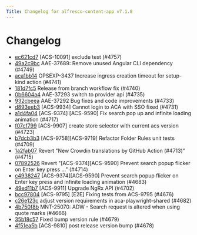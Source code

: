 ```yaml
---
Title: Changelog for alfresco-content-app v7.1.0
---
```


# Changelog

- [ec621cd7](https://github.com/Alfresco/alfresco-content-app/commit/ec621cd7) [ACS-10091] exclude test (#4757)
- [49a2c9bc](https://github.com/Alfresco/alfresco-content-app/commit/49a2c9bc) AAE-37689: Remove unused Angular CLI dependency (#4749)
- [aca1bb14](https://github.com/Alfresco/alfresco-content-app/commit/aca1bb14) OPSEXP-3437 Increase ingress creation timeout for setup-kind action (#4741)
- [181d7fc5](https://github.com/Alfresco/alfresco-content-app/commit/181d7fc5) Release from branch workflow fix (#4740)
- [0b6604a4](https://github.com/Alfresco/alfresco-content-app/commit/0b6604a4) AAE-37293 switch to provider api (#4735)
- [932cbeea](https://github.com/Alfresco/alfresco-content-app/commit/932cbeea) AAE-37292 Bug fixes and code improvements (#4733)
- [d893eeb3](https://github.com/Alfresco/alfresco-content-app/commit/d893eeb3) [ACS-9934] Cannot login to ACA with SSO fixed (#4731)
- [a1d4fa04](https://github.com/Alfresco/alfresco-content-app/commit/a1d4fa04) [ACS-9374] [ACS-9590] Fix search pop up and infinite loading animation (#4717)
- [f07cf799](https://github.com/Alfresco/alfresco-content-app/commit/f07cf799) [ACS-9907] create store selector with current acs version (#4723)
- [b7dcb3b3](https://github.com/Alfresco/alfresco-content-app/commit/b7dcb3b3) [ACS-9758][ACS-9719] Refactor Folder Rules unit tests (#4709)
- [1a2fab07](https://github.com/Alfresco/alfresco-content-app/commit/1a2fab07) Revert &#34;New Crowdin translations by GitHub Action (#4713)&#34; (#4715)
- [07892526](https://github.com/Alfresco/alfresco-content-app/commit/07892526) Revert &#34;[ACS-9374][ACS-9590] Prevent search popup flicker on Enter key press …&#34; (#4714)
- [c4938247](https://github.com/Alfresco/alfresco-content-app/commit/c4938247) [ACS-9374][ACS-9590] Prevent search popup flicker on Enter key press and infinite loading animation (#4683)
- [49ed11b7](https://github.com/Alfresco/alfresco-content-app/commit/49ed11b7) [ACS-9911] Upgrade NgRx API (#4702)
- [bcc97804](https://github.com/Alfresco/alfresco-content-app/commit/bcc97804) [ACS-9795] [E2E] Fixing tests from ACS-9795 (#4676)
- [c26e123c](https://github.com/Alfresco/alfresco-content-app/commit/c26e123c) adjust version requirements in aca-playwright-shared (#4682)
- [4b750f8b](https://github.com/Alfresco/alfresco-content-app/commit/4b750f8b) MNT-25070: ADW - Search request is altered when using quote marks (#4666)
- [35b18c57](https://github.com/Alfresco/alfresco-content-app/commit/35b18c57) Fixed bump version rule (#4679)
- [4f51ea5b](https://github.com/Alfresco/alfresco-content-app/commit/4f51ea5b) [ACS-9810] post release version bump (#4678)


